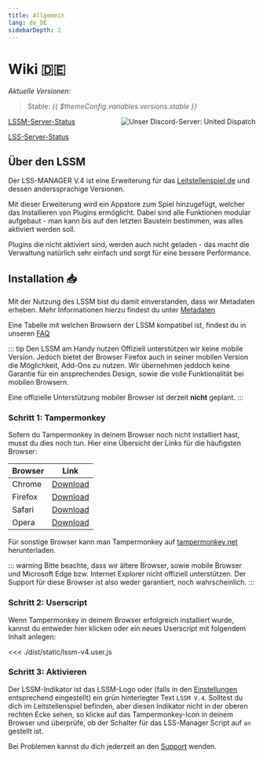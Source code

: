 ```yaml
---
title: Allgemein
lang: de_DE
sidebarDepth: 2
---
```


# Wiki :de: <Badge :text="'LSSM V.' + ($themeConfig.variables.versions.stable || 4)"/>

*Aktuelle Versionen:*
> Stable: <i>{{ $themeConfig.variables.versions.stable }}</i>

<a :href="$themeConfig.variables.discord" target="_blank" style="float: right;"><img src="https://discord.com/api/guilds/254167535446917120/embed.png?style=banner1" alt="Unser Discord-Server: United Dispatch" data-prevent-zooming></a>

[LSSM-Server-Status](https://status.lss-manager.de)

[LSS-Server-Status](https://stats.uptimerobot.com/3OVrETmBrM/786124522)

## Über den LSSM

Der LSS-MANAGER V.4 ist eine Erweiterung für das [Leitstellenspiel.de](https://www.leitstellenspiel.de) und dessen anderssprachige Versionen.

Mit dieser Erweiterung wird ein Appstore zum Spiel hinzugefügt, welcher das Installieren von Plugins ermöglicht. Dabei sind alle Funktionen modular aufgebaut - man kann bis auf den letzten Baustein bestimmen, was alles aktiviert werden soll.

Plugins die nicht aktiviert sind, werden auch nicht geladen - das macht die Verwaltung natürlich sehr einfach und sorgt für eine bessere Performance.


## Installation :inbox_tray:
Mit der Nutzung des LSSM bist du damit einverstanden, dass wir Metadaten erheben. Mehr Informationen hierzu findest du unter [Metadaten](metadata.md)

Eine Tabelle mit welchen Browsern der LSSM kompatibel ist, findest du in unseren [FAQ](faq.md#in-welchen-browsern-funktioniert-der-lss-manager)

::: tip Den LSSM am Handy nutzen
Offiziell unterstützen wir keine mobile Version. Jedoch bietet der Browser Firefox auch in seiner mobilen Version die Möglichkeit, Add-Ons zu nutzen. Wir übernehmen jeddoch keine Garantie für ein ansprechendes Design, sowie die volle Funktionalität bei mobilen Browsern.

Eine offizielle Unterstützung mobiler Browser ist derzeit **nicht** geplant.
:::

### Schritt 1: Tampermonkey
Sofern du Tampermonkey in deinem Browser noch nicht installiert hast, musst du dies noch tun. Hier eine Übersicht der Links für die häufigsten Browser:

Browser|Link
-------|----
Chrome | [Download](https://chrome.google.com/webstore/detail/dhdgffkkebhmkfjojejmpbldmpobfkfo)
Firefox| [Download](https://addons.mozilla.org/en-US/firefox/addon/tampermonkey/)
Safari | [Download](https://safari.tampermonkey.net/tampermonkey.safariextz)
Opera  | [Download](https://addons.opera.com/en/extensions/details/tampermonkey-beta/)

Für sonstige Browser kann man Tampermonkey auf [tampermonkey.net](https://www.tampermonkey.net/) herunterladen.

::: warning
Bitte beachte, dass wir ältere Browser, sowie mobile Browser und Microsoft Edge bzw. Internet Explorer nicht offiziell unterstützen. Der Support für diese Browser ist also weder garantiert, noch wahrscheinlich.
:::

### Schritt 2: Userscript
Wenn Tampermonkey in deinem Browser erfolgreich installiert wurde, kannst du entweder <a :href="$themeConfig.variables.server + 'lssm-v4.user.js'" target="_blank">hier</a> klicken oder ein neues Userscript mit folgendem Inhalt anlegen:

<<< ./dist/static/lssm-v4.user.js

### Schritt 3: Aktivieren
Der LSSM-Indikator ist das LSSM-Logo oder (falls in den [Einstellungen](settings.md#label-statt-icon-im-menu) entsprechend eingestellt) ein grün hinterlegter Text `LSSM V.4`.
Solltest du dich im Leitstellenspiel befinden, aber diesen Indikator nicht in der oberen rechten Ecke sehen, so klicke auf das Tampermonkey-Icon in deinem Browser und überprüfe, ob der Schalter für das LSS-Manager Script auf `an` gestellt ist.

Bei Problemen kannst du dich jederzeit an den [Support](support.md) wenden.
